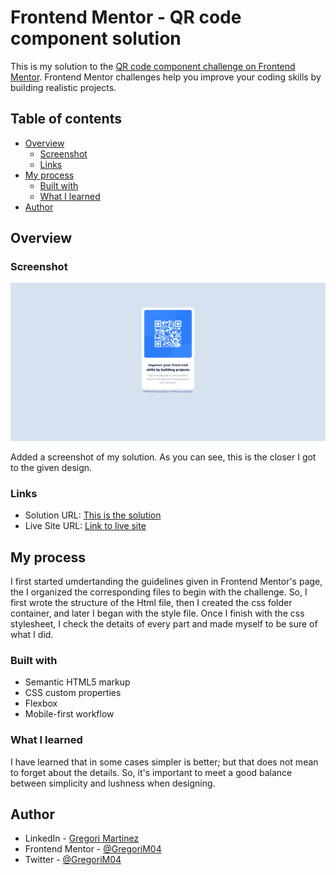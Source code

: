 # Frontend Mentor - QR code component solution

This is my solution to the [QR code component challenge on Frontend Mentor](https://www.frontendmentor.io/challenges/qr-code-component-iux_sIO_H). Frontend Mentor challenges help you improve your coding skills by building realistic projects. 

## Table of contents

- [Overview](#overview)
  - [Screenshot](#screenshot)
  - [Links](#links)
- [My process](#my-process)
  - [Built with](#built-with)
  - [What I learned](#what-i-learned)
- [Author](#author)

## Overview

### Screenshot

![](./images/screenshot.png)

Added a screenshot of my solution. As you can see, this is the closer I got to the given design.

### Links

- Solution URL: [This is the solution](https://github.com/GregoriM04/qr-code-component)
- Live Site URL: [Link to live site](https://gregorim04.github.io/qr-code-component/)


## My process

I first started umdertanding the guidelines given in Frontend Mentor's page, the I organized the corresponding files to begin with the challenge. So, I first wrote the structure of the Html file, then I created the css folder container, and later I began with the style file. Once I finish with the css stylesheet, I check the detaits of every part and made myself to be sure of what I did.

### Built with

- Semantic HTML5 markup
- CSS custom properties
- Flexbox
- Mobile-first workflow

### What I learned

I have learned that in some cases simpler is better; but that does not mean to forget about the details. So, it's important to meet a good balance between simplicity and lushness when designing.


## Author

- LinkedIn - [Gregori Martinez](https://www.linkedin.com/in/gregorim04/)
- Frontend Mentor - [@GregoriM04](https://www.frontendmentor.io/profile/GregoriM04)
- Twitter - [@GregoriM04](https://www.twitter.com/yourusername)